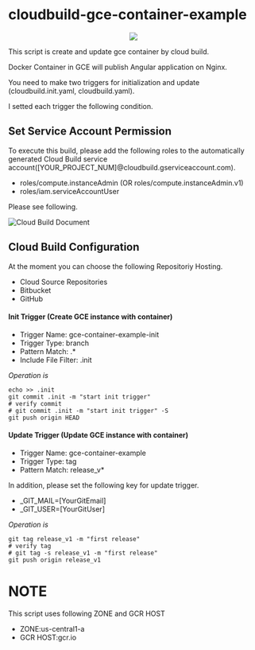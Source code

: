 # cloudbuild-gce-container-example

<p align="center">
  <img src="https://github.com/aoyagi9936/cloudbuild-gce-container-example/blob/master/architecture-diagram.png?raw=true">
</p>

This script is create and update gce container by cloud build.

Docker Container in GCE will publish Angular application on Nginx.

You need to make two triggers for initialization and update (cloudbuild.init.yaml, cloudbuild.yaml).

I setted each trigger the following condition.

## Set Service Account Permission

To execute this build, please add the following roles to the automatically generated Cloud Build service account([YOUR_PROJECT_NUM]@cloudbuild.gserviceaccount.com).

- roles/compute.instanceAdmin (OR roles/compute.instanceAdmin.v1)
- roles/iam.serviceAccountUser

Please see following.

![Cloud Build Document](https://cloud.google.com/cloud-build/docs/securing-builds/set-service-account-permissions)

## Cloud Build Configuration

At the moment you can choose the following Repositoriy Hosting.

- Cloud Source Repositories
- Bitbucket
- GitHub

#### Init Trigger (Create GCE instance with container)

- Trigger Name: gce-container-example-init
- Trigger Type: branch
- Pattern Match: .*
- Include File Filter: .init

*Operation is*

```console
echo >> .init
git commit .init -m "start init trigger"
# verify commit
# git commit .init -m "start init trigger" -S
git push origin HEAD
```

#### Update Trigger (Update GCE instance with container)

- Trigger Name: gce-container-example
- Trigger Type: tag
- Pattern Match: release_v*

In addition, please set the following key for update trigger.

- _GIT_MAIL=[YourGitEmail]
- _GIT_USER=[YourGitUser]

*Operation is*

```console
git tag release_v1 -m "first release"
# verify tag
# git tag -s release_v1 -m "first release"
git push origin release_v1
```

# NOTE

This script uses following ZONE and GCR HOST

- ZONE:us-central1-a
- GCR HOST:gcr.io
